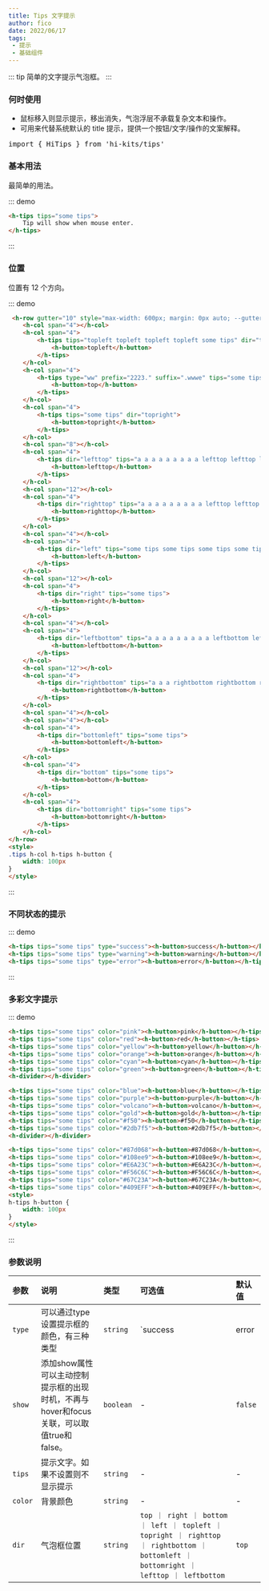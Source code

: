 ```yaml
---
title: Tips 文字提示
author: fico
date: 2022/06/17
tags:
 - 提示
 - 基础组件
---
```

::: tip
简单的文字提示气泡框。
:::
### 何时使用
- 鼠标移入则显示提示，移出消失，气泡浮层不承载复杂文本和操作。
- 可用来代替系统默认的 title 提示，提供一个按钮/文字/操作的文案解释。
<pre class="language-ts">
import { HiTips } from 'hi-kits/tips'
</pre>
### 基本用法

最简单的用法。

::: demo
```html
<h-tips tips="some tips">
    Tip will show when mouse enter.
</h-tips>

```
:::

### 位置

位置有 12 个方向。

::: demo
```html
 <h-row gutter="10" style="max-width: 600px; margin: 0px auto; --gutter:10px;" class="tips">
    <h-col span="4"></h-col>
    <h-col span="4">
        <h-tips tips="topleft topleft topleft topleft some tips" dir="topleft">
            <h-button>topleft</h-button>
        </h-tips>
    </h-col>
    <h-col span="4">
        <h-tips type="ww" prefix="2223." suffix=".wwwe" tips="some tips" dir="top">
            <h-button>top</h-button>
        </h-tips>
    </h-col>
    <h-col span="4">
        <h-tips tips="some tips" dir="topright">
            <h-button>topright</h-button>
        </h-tips>
    </h-col>
    <h-col span="8"></h-col>
    <h-col span="4">
        <h-tips dir="lefttop" tips="a a a a a a a a a lefttop lefttop lefttop lefttop lefttop some tips">
            <h-button>lefttop</h-button>
        </h-tips>
    </h-col>
    <h-col span="12"></h-col>
    <h-col span="4">
        <h-tips dir="righttop" tips="a a a a a a a a a lefttop lefttop lefttop lefttop lefttop lefttop some tips">
            <h-button>righttop</h-button>
        </h-tips>
    </h-col>
    <h-col span="4"></h-col>
    <h-col span="4">
        <h-tips dir="left" tips="some tips some tips some tips some tips some tips some tips some tips">
            <h-button>left</h-button>
        </h-tips>
    </h-col>
    <h-col span="12"></h-col>
    <h-col span="4">
        <h-tips dir="right" tips="some tips">
            <h-button>right</h-button>
        </h-tips>
    </h-col>
    <h-col span="4"></h-col>
    <h-col span="4">
        <h-tips dir="leftbottom" tips="a a a a a a a a a leftbottom leftbottom leftbottom leftbottom leftbottom leftbottom leftbottom leftbottom some tips">
            <h-button>leftbottom</h-button>
        </h-tips>
    </h-col>
    <h-col span="12"></h-col>
    <h-col span="4">
        <h-tips dir="rightbottom" tips="a a a rightbottom rightbottom rightbottom rightbottom rightbottom some tips">
            <h-button>rightbottom</h-button>
        </h-tips>
    </h-col>
    <h-col span="4"></h-col>
    <h-col span="4"></h-col>
    <h-col span="4">
        <h-tips dir="bottomleft" tips="some tips">
            <h-button>bottomleft</h-button>
        </h-tips>
    </h-col>
    <h-col span="4">
        <h-tips dir="bottom" tips="some tips">
            <h-button>bottom</h-button>
        </h-tips>
    </h-col>
    <h-col span="4">
        <h-tips dir="bottomright" tips="some tips">
            <h-button>bottomright</h-button>
        </h-tips>
    </h-col>
</h-row>
<style>
.tips h-col h-tips h-button {
    width: 100px
}
</style>

```
:::

### 不同状态的提示

::: demo
```html
<h-tips tips="some tips" type="success"><h-button>success</h-button></h-tips>
<h-tips tips="some tips" type="warning"><h-button>warning</h-button></h-tips>
<h-tips tips="some tips" type="error"><h-button>error</h-button></h-tips>

```
:::

### 多彩文字提示

::: demo
```html
<h-tips tips="some tips" color="pink"><h-button>pink</h-button></h-tips>
<h-tips tips="some tips" color="red"><h-button>red</h-button></h-tips>
<h-tips tips="some tips" color="yellow"><h-button>yellow</h-button></h-tips>
<h-tips tips="some tips" color="orange"><h-button>orange</h-button></h-tips>
<h-tips tips="some tips" color="cyan"><h-button>cyan</h-button></h-tips>
<h-tips tips="some tips" color="green"><h-button>green</h-button></h-tips>
<h-divider></h-divider>

<h-tips tips="some tips" color="blue"><h-button>blue</h-button></h-tips>
<h-tips tips="some tips" color="purple"><h-button>purple</h-button></h-tips>
<h-tips tips="some tips" color="volcano"><h-button>volcano</h-button></h-tips>
<h-tips tips="some tips" color="gold"><h-button>gold</h-button></h-tips>
<h-tips tips="some tips" color="#f50"><h-button>#f50</h-button></h-tips>
<h-tips tips="some tips" color="#2db7f5"><h-button>#2db7f5</h-button></h-tips>
<h-divider></h-divider>

<h-tips tips="some tips" color="#87d068"><h-button>#87d068</h-button></h-tips>
<h-tips tips="some tips" color="#108ee9"><h-button>#108ee9</h-button></h-tips>
<h-tips tips="some tips" color="#E6A23C"><h-button>#E6A23C</h-button></h-tips>
<h-tips tips="some tips" color="#F56C6C"><h-button>#F56C6C</h-button></h-tips>
<h-tips tips="some tips" color="#67C23A"><h-button>#67C23A</h-button></h-tips>
<h-tips tips="some tips" color="#409EFF"><h-button>#409EFF</h-button></h-tips>
<style>
h-tips h-button {
    width: 100px
}
</style>

```
:::

### 参数说明

|参数|说明|类型|可选值|默认值
|:--|:--|:--|:-----|:---
|`type`|可以通过type设置提示框的颜色，有三种类型|`string`|`success | error | warning` |-
|`show`|添加show属性可以主动控制提示框的出现时机，不再与hover和focus关联，可以取值true和false。|`boolean`| - |`false`
|`tips`|提示文字。如果不设置则不显示提示|`string`| - |-
|`color`|背景颜色	|`string`| - |-
|`dir`|气泡框位置	|	`string`| `top ｜ right ｜ bottom ｜ left ｜ topleft ｜ topright ｜ righttop ｜ rightbottom ｜ bottomleft ｜ bottomright ｜ lefttop ｜ leftbottom` | `top`
